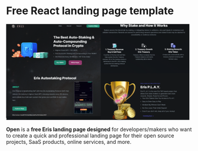 # Free React landing page template

![Eris react landing page preview](content.png)

**Open** is a **free Eris landing page designed** for developers/makers who want to create a quick and professional landing page for their open source projects, SaaS products, online services, and more.